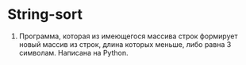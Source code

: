 # String-sort
1. Программа, которая из имеющегося массива строк формирует новый массив из строк, длина которых меньше, либо равна 3 символам. Написана на Python.
